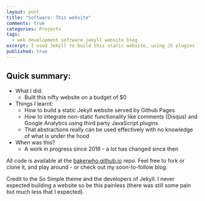 ```yaml
---
layout: post
title: "Software: This website"
comments: true
categories: Projects
tags:
  - web development software jekyll website blog
excerpt: I used Jekyll to build this static website, using JS plugins for dynamic stuff  ...
published: true
---
```


## Quick summary:

- What I did:
    - Built this nifty website on a budget of $0
- Things I learnt:
    - How to build a static Jekyll website served by Github Pages
    - How to integrate non-static functionality like comments (Disqus) and Google Analytics using third party JavaScript plugins
    - That abstractions really can be used effectively with no knowledge of what is under the hood
- When was this?
    - A work in progress since 2016 - a lot has changed since then

<!---
### Key findings:
- Accuracy truth prediction or credibility prediction is
--->

All code is available at the [bakerwho.github.io](https://github.com/bakerwho/bakerwho.github.io) repo. Feel free to fork or clone it, and play around - or check out my soon-to-follow blog.

Credit to the So Simple theme and the developers of Jekyll. I never expected building a website so be this painless (there was still some pain but much less that I expected).

